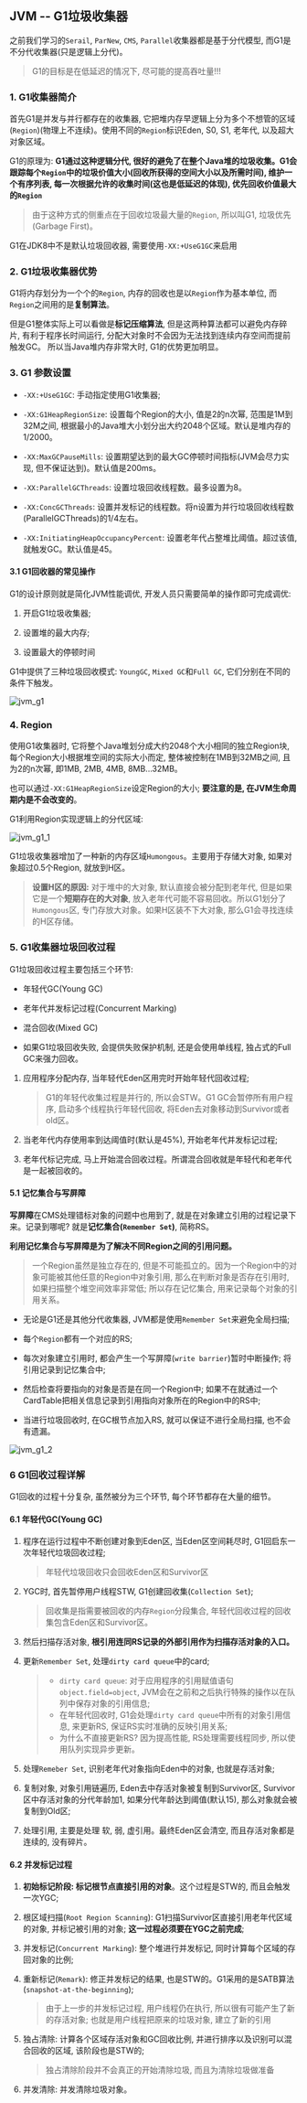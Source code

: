 ## JVM -- G1垃圾收集器

之前我们学习的`Serail`, `ParNew`, `CMS`, `Parallel`收集器都是基于分代模型, 而G1是不分代收集器(只是逻辑上分代)。

> G1的目标是在低延迟的情况下, 尽可能的提高吞吐量!!!

### 1. G1收集器简介

首先G1是并发与并行都存在的收集器, 它把堆内存早逻辑上分为多个不想管的区域(`Region`)(物理上不连续)。使用不同的`Region`标识Eden, S0, S1, 老年代, 以及超大对象区域。

G1的原理为: **G1通过这种逻辑分代, 很好的避免了在整个Java堆的垃圾收集。G1会跟踪每个`Region`中的垃圾价值大小(回收所获得的空间大小以及所需时间), 维护一个有序列表, 每一次根据允许的收集时间(这也是低延迟的体现), 优先回收价值最大的`Region`**

> 由于这种方式的侧重点在于回收垃圾最大量的`Region`, 所以叫G1, 垃圾优先(Garbage First)。

G1在JDK8中不是默认垃圾回收器, 需要使用`-XX:+UseG1GC`来启用

### 2. G1垃圾收集器优势

G1将内存划分为一个个的`Region`, 内存的回收也是以`Region`作为基本单位, 而`Region`之间用的是**复制算法**。

但是G1整体实际上可以看做是**标记压缩算法**, 但是这两种算法都可以避免内存碎片, 有利于程序长时间运行, 分配大对象时不会因为无法找到连续内存空间而提前触发GC。
所以当Java堆内存非常大时, G1的优势更加明显。

### 3. G1 参数设置

- `-XX:+UseG1GC`: 手动指定使用G1收集器;

- `-XX:G1HeapRegionSize`: 设置每个Region的大小, 值是2的n次幂, 范围是1M到32M之间, 根据最小的Java堆大小划分出大约2048个区域。默认是堆内存的1/2000。

- `-XX:MaxGCPauseMills`: 设置期望达到的最大GC停顿时间指标(JVM会尽力实现, 但不保证达到)。默认值是200ms。

- `-XX:ParallelGCThreads`: 设置垃圾回收线程数。最多设置为8。

- `-XX:ConcGCThreads`: 设置并发标记的线程数。将n设置为并行垃圾回收线程数(ParallelGCThreads)的1/4左右。

- `-XX:InitiatingHeapOccupancyPercent`: 设置老年代占整堆比阈值。超过该值, 就触发GC。默认值是45。

#### 3.1 G1回收器的常见操作

G1的设计原则就是简化JVM性能调优, 开发人员只需要简单的操作即可完成调优:

1. 开启G1垃圾收集器;

2. 设置堆的最大内存;

3. 设置最大的停顿时间

G1中提供了三种垃圾回收模式: `YoungGC`, `Mixed GC`和`Full GC`, 它们分别在不同的条件下触发。

![jvm_g1](/image/jvm_g1.png)

### 4. Region

使用G1收集器时, 它将整个Java堆划分成大约2048个大小相同的独立Region块, 每个Region大小根据堆空间的实际大小而定, 整体被控制在1MB到32MB之间, 且为2的n次幂, 即1MB, 2MB, 4MB, 8MB...32MB。

也可以通过`-XX:G1HeapRegionSize`设定Region的大小; **要注意的是, 在JVM生命周期内是不会改变的**。

G1利用Region实现逻辑上的分代区域:

![jvm_g1_1](/image/jvm_g1_1.png)

G1垃圾收集器增加了一种新的内存区域`Humongous`。主要用于存储大对象, 如果对象超过0.5个Region, 就放到H区。

> **设置H区的原因:** 对于堆中的大对象, 默认直接会被分配到老年代, 但是如果它是一个**短期存在的大对象**, 放入老年代可能不容易回收。所以G1划分了`Humongous`区, 专门存放大对象。如果H区装不下大对象, 那么G1会寻找连续的H区存储。

### 5. G1收集器垃圾回收过程

G1垃圾回收过程主要包括三个环节:

- 年轻代GC(Young GC)

- 老年代并发标记过程(Concurrent Marking)

- 混合回收(Mixed GC)

- 如果G1垃圾回收失败, 会提供失败保护机制, 还是会使用单线程, 独占式的Full GC来强力回收。

1. 应用程序分配内存, 当年轻代Eden区用完时开始年轻代回收过程;

    > G1的年轻代收集过程是并行的, 所以会STW。G1 GC会暂停所有用户程序, 启动多个线程执行年轻代回收, 将Eden去对象移动到Survivor或者old区。

2. 当老年代内存使用率到达阈值时(默认是45%), 开始老年代并发标记过程;

3. 老年代标记完成, 马上开始混合回收过程。所谓混合回收就是年轻代和老年代是一起被回收的。

#### 5.1 记忆集合与写屏障

**写屏障**在CMS处理错标对象的问题中也用到了, 就是在对象建立引用的过程记录下来。记录到哪呢? 就是**记忆集合(`Remember Set`)**, 简称RS。

**利用记忆集合与写屏障是为了解决不同Region之间的引用问题。**

> 一个Region虽然是独立存在的, 但是不可能孤立的。因为一个Region中的对象可能被其他任意的Region中对象引用, 那么在判断对象是否存在引用时, 如果扫描整个堆空间效率非常低; 所以存在记忆集合, 用来记录每个对象的引用关系。

- 无论是G1还是其他分代收集器, JVM都是使用`Remember Set`来避免全局扫描;

- 每个`Region`都有一个对应的RS;

- 每次对象建立引用时, 都会产生一个写屏障(`write barrier`)暂时中断操作; 将引用记录到记忆集合中;

- 然后检查将要指向的对象是否是在同一个Region中; 如果不在就通过一个CardTable把相关信息记录到引用指向对象所在的Region中的RS中;

- 当进行垃圾回收时, 在GC根节点加入RS, 就可以保证不进行全局扫描, 也不会有遗漏。

![jvm_g1_2](/image/jvm_g1_2.png)

### 6 G1回收过程详解

G1回收的过程十分复杂, 虽然被分为三个环节, 每个环节都存在大量的细节。

#### 6.1 年轻代GC(Young GC)

1. 程序在运行过程中不断创建对象到Eden区, 当Eden区空间耗尽时, G1回启东一次年轻代垃圾回收过程;

    > 年轻代垃圾回收只会回收Eden区和Survivor区

2. YGC时, 首先暂停用户线程STW, G1创建回收集(`Collection Set`);

    > 回收集是指需要被回收的内存`Region`分段集合, 年轻代回收过程的回收集包含Eden区和Survivor区。

3. 然后扫描存活对象, **根引用连同RS记录的外部引用作为扫描存活对象的入口。**

4. 更新`Remember Set`, 处理`dirty card queue`中的card;

    > - `dirty card queue`: 对于应用程序的引用赋值语句`object.field=object`, JVM会在之前和之后执行特殊的操作以在队列中保存对象的引用信息;
    > - 在年轻代回收时, G1会处理`dirty card queue`中所有的对象引用信息, 来更新RS, 保证RS实时准确的反映引用关系;
    > - 为什么不直接更新RS? 因为提高性能, RS处理需要线程同步, 所以使用队列实现异步更新。

5. 处理`Remeber Set`, 识别老年代对象指向Eden中的对象, 也就是存活对象;

6. 复制对象, 对象引用链遍历, Eden去中存活对象被复制到Survivor区, Survivor区中存活对象的分代年龄加1, 如果分代年龄达到阈值(默认15), 那么对象就会被复制到Old区;

7. 处理引用, 主要是处理 软, 弱, 虚引用。最终Eden区会清空, 而且存活对象都是连续的, 没有碎片。

#### 6.2 并发标记过程

1. **初始标记阶段: 标记根节点直接引用的对象**。这个过程是STW的, 而且会触发一次YGC;

2. 根区域扫描(`Root Region Scanning`): G1扫描Survivor区直接引用老年代区域的对象, 并标记被引用的对象; **这一过程必须要在YGC之前完成**;

3. 并发标记(`Concurrent Marking`): 整个堆进行并发标记, 同时计算每个区域的存回对象的比例;

4. 重新标记(`Remark`): 修正并发标记的结果, 也是STW的。G1采用的是SATB算法(`snapshot-at-the-beginning`);

    > 由于上一步的并发标记过程, 用户线程仍在执行, 所以很有可能产生了新的存活对象; 也就是用户线程把原来的垃圾对象, 建立了新的引用

5. 独占清除: 计算各个区域存活对象和GC回收比例, 并进行排序以及识别可以混合回收的区域, 该阶段也是STW的;

    > 独占清除阶段并不会真正的开始清除垃圾, 而且为清除垃圾做准备

6. 并发清除: 并发清除垃圾对象。
